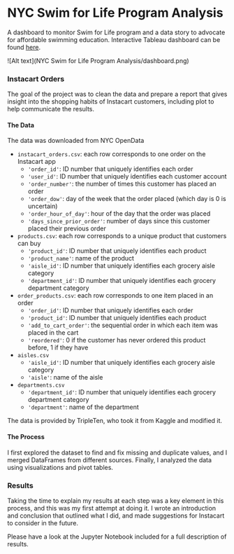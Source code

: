 
# NYC Swim for Life Program Analysis

A dashboard to monitor Swim for Life program and a data story to advocate for affordable swimming education. Interactive Tableau dashboard can be found [here](https://public.tableau.com/shared/6GR6ZR3MQ?:display_count=n&:origin=viz_share_link).

![Alt text](NYC Swim for Life Program Analysis/dashboard.png)

### Instacart Orders

The goal of the project was to clean the data and prepare a report that gives insight into the shopping habits of Instacart customers, including plot to help communicate the results.

#### The Data

The data was downloaded from NYC OpenData

- `instacart_orders.csv`: each row corresponds to one order on the Instacart app
    - `'order_id'`: ID number that uniquely identifies each order
    - `'user_id'`: ID number that uniquely identifies each customer account
    - `'order_number'`: the number of times this customer has placed an order
    - `'order_dow'`: day of the week that the order placed (which day is 0 is uncertain)
    - `'order_hour_of_day'`: hour of the day that the order was placed
    - `'days_since_prior_order'`: number of days since this customer placed their previous order
- `products.csv`: each row corresponds to a unique product that customers can buy
    - `'product_id'`: ID number that uniquely identifies each product
    - `'product_name'`: name of the product
    - `'aisle_id'`: ID number that uniquely identifies each grocery aisle category
    - `'department_id'`: ID number that uniquely identifies each grocery department category
- `order_products.csv`: each row corresponds to one item placed in an order
    - `'order_id'`: ID number that uniquely identifies each order
    - `'product_id'`: ID number that uniquely identifies each product
    - `'add_to_cart_order'`: the sequential order in which each item was placed in the cart
    - `'reordered'`: 0 if the customer has never ordered this product before, 1 if they have
- `aisles.csv`
    - `'aisle_id'`: ID number that uniquely identifies each grocery aisle category
    - `'aisle'`: name of the aisle
- `departments.csv`
    - `'department_id'`: ID number that uniquely identifies each grocery department category
    - `'department'`: name of the department

The data is provided by TripleTen, who took it from Kaggle and modified it.

#### The Process

I first explored the dataset to find and fix missing and duplicate values, and I merged DataFrames from different sources. Finally, I analyzed the data using visualizations and pivot tables.

### Results

Taking the time to explain my results at each step was a key element in this process, and this was my first attempt at doing it. I wrote an introduction and conclusion that outlined what I did, and made suggestions for Instacart to consider in the future.

Please have a look at the Jupyter Notebook included for a full description of results.
